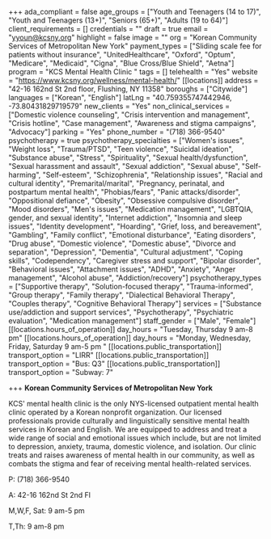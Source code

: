 +++
ada_compliant = false
age_groups = ["Youth and Teenagers (14 to 17)", "Youth and Teenagers (13+)", "Seniors (65+)", "Adults (19 to 64)"]
client_requirements = []
credentials = ""
draft = true
email = "yyoun@kcsny.org"
highlight = false
image = ""
org = "Korean Community Services of Metropolitan New York"
payment_types = ["Sliding scale fee for patients without insurance", "UnitedHealthcare", "Oxford", "Optum", "Medicare", "Medicaid", "Cigna", "Blue Cross/Blue Shield", "Aetna"]
program = "KCS Mental Health Clinic "
tags = []
telehealth = "Yes"
website = "https://www.kcsny.org/wellness/mental-health/"
[[locations]]
address = "42-16 162nd St 2nd floor, Flushing, NY 11358"
boroughs = ["Citywide"]
languages = ["Korean", "English"]
latLng = "40.759355747442946, -73.80431829719579"
new_clients = "Yes"
non_clinical_services = ["Domestic violence counseling", "Crisis intervention and management", "Crisis hotline", "Case management", "Awareness and stigma campaigns", "Advocacy"]
parking = "Yes"
phone_number = "(718) 366-9540"
psychotherapy = true
psychotherapy_specialties = ["Women's issues", "Weight loss", "Trauma/PTSD", "Teen violence", "Suicidal ideation", "Substance abuse", "Stress", "Spirituality", "Sexual health/dysfunction", "Sexual harassment and assault", "Sexual addiction", "Sexual abuse", "Self-harming", "Self-esteem", "Schizophrenia", "Relationship issues", "Racial and cultural identity", "Premarital/marital", "Pregnancy, perinatal, and postpartum mental health", "Phobias/fears", "Panic attacks/disorder", "Oppositional defiance", "Obesity", "Obsessive compulsive disorder", "Mood disorders", "Men's issues", "Medication management", "LGBTQIA, gender, and sexual identity", "Internet addiction", "Insomnia and sleep issues", "Identity development", "Hoarding", "Grief, loss, and bereavement", "Gambling", "Family conflict", "Emotional disturbance", "Eating disorders", "Drug abuse", "Domestic violence", "Domestic abuse", "Divorce and separation", "Depression", "Dementia", "Cultural adjustment", "Coping skills", "Codependency", "Caregiver stress and support", "Bipolar disorder", "Behavioral issues", "Attachment issues", "ADHD", "Anxiety", "Anger management", "Alcohol abuse", "Addiction/recovery"]
psychotherapy_types = ["Supportive therapy", "Solution-focused therapy", "Trauma-informed", "Group therapy", "Family therapy", "Dialectical Behavioral Therapy", "Couples therapy", "Cognitive Behavioral Therapy"]
services = ["Substance use/addiction and support services", "Psychotherapy", "Psychiatric evaluation", "Medication management"]
staff_gender = ["Male", "Female"]
[[locations.hours_of_operation]]
day_hours = "Tuesday, Thursday 9 am-8 pm"
[[locations.hours_of_operation]]
day_hours = "Monday, Wednesday, Friday, Saturday 9 am-5 pm "
[[locations.public_transportation]]
transport_option = "LIRR"
[[locations.public_transportation]]
transport_option = "Bus: Q3"
[[locations.public_transportation]]
transport_option = "Subway: 7"

+++
**Korean Community Services of Metropolitan New York**

KCS' mental health clinic is the only NYS-licensed outpatient mental health clinic operated by a Korean nonprofit organization. Our licensed professionals provide culturally and linguistically sensitive mental health services in Korean and English. We are equipped to address and treat a wide range of social and emotional issues which include, but are not limited to depression, anxiety, trauma, domestic violence, and isolation. Our clinic treats and raises awareness of mental health in our community, as well as combats the stigma and fear of receiving mental health-related services.

P: (718) 366-9540

A: 42-16 162nd St 2nd Fl

M,W,F, Sat: 9 am-5 pm

T,Th: 9 am-8 pm
